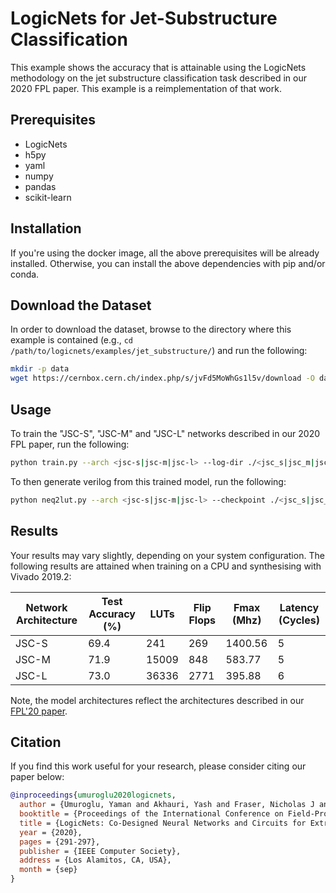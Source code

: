 # LogicNets for Jet-Substructure Classification

This example shows the accuracy that is attainable using the LogicNets methodology on the jet substructure classification task described in our 2020 FPL paper.
This example is a reimplementation of that work.

## Prerequisites

* LogicNets
* h5py
* yaml
* numpy
* pandas
* scikit-learn

## Installation

If you're using the docker image, all the above prerequisites will be already installed.
Otherwise, you can install the above dependencies with pip and/or conda.

## Download the Dataset

In order to download the dataset, browse to the directory where this example is contained (e.g., `cd /path/to/logicnets/examples/jet_substructure/`) and run the following:

```bash
mkdir -p data
wget https://cernbox.cern.ch/index.php/s/jvFd5MoWhGs1l5v/download -O data/processed-pythia82-lhc13-all-pt1-50k-r1_h022_e0175_t220_nonu_truth.z
```

## Usage

To train the \"JSC-S\", \"JSC-M\" and \"JSC-L\" networks described in our 2020 FPL paper, run the
following:

```bash
python train.py --arch <jsc-s|jsc-m|jsc-l> --log-dir ./<jsc_s|jsc_m|jsc_l>/
```

To then generate verilog from this trained model, run the following:

```bash
python neq2lut.py --arch <jsc-s|jsc-m|jsc-l> --checkpoint ./<jsc_s|jsc_m|jsc_l>/best_accuracy.pth --log-dir ./<jsc_s|jsc_m|jsc_l>/verilog/
```

## Results

Your results may vary slightly, depending on your system configuration.
The following results are attained when training on a CPU and synthesising with Vivado 2019.2:

| Network Architecture  | Test Accuracy (%) | LUTs  | Flip Flops    | Fmax (Mhz)    | Latency (Cycles)  |
| --------------------- | ----------------- | ----- | ------------- | ------------- | ----------------- |
| JSC-S                 |              69.4 |   241 |           269 |       1400.56 |                 5 |
| JSC-M                 |              71.9 | 15009 |           848 |        583.77 |                 5 |
| JSC-L                 |              73.0 | 36336 |          2771 |        395.88 |                 6 |

Note, the model architectures reflect the architectures described in our [FPL'20 paper](https://arxiv.org/abs/2004.03021).

## Citation

If you find this work useful for your research, please consider citing
our paper below:

```bibtex
@inproceedings{umuroglu2020logicnets,
  author = {Umuroglu, Yaman and Akhauri, Yash and Fraser, Nicholas J and Blott, Michaela},
  booktitle = {Proceedings of the International Conference on Field-Programmable Logic and Applications},
  title = {LogicNets: Co-Designed Neural Networks and Circuits for Extreme-Throughput Applications},
  year = {2020},
  pages = {291-297},
  publisher = {IEEE Computer Society},
  address = {Los Alamitos, CA, USA},
  month = {sep}
}
```

